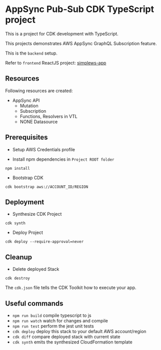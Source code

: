 # AppSync Pub-Sub CDK TypeScript project

This is a project for CDK development with TypeScript.

This projects demonstrates AWS AppSync GraphQL Subscription feature.

This is the `backend` setup.

Refer to `frontend` ReactJS project: [simplews-app](https://github.com/rajdurvasula/simplews-app.git)

## Resources
Following resources are created:
- AppSync API
  - Mutation
  - Subscription
  - Functions, Resolvers in VTL
  - NONE Datasource

## Prerequisites

- Setup AWS Credentials profile

- Install npm dependencies in `Project ROOT folder`
```
npm install
```

- Bootstrap CDK
```
cdk bootstrap aws://ACCOUNT_ID/REGION
```

## Deployment
- Synthesize CDK Project
```
cdk synth
```
- Deploy Project
```
cdk deploy --require-approval=never
```

## Cleanup
- Delete deployed Stack
```
cdk destroy
```

The `cdk.json` file tells the CDK Toolkit how to execute your app.

## Useful commands

* `npm run build`   compile typescript to js
* `npm run watch`   watch for changes and compile
* `npm run test`    perform the jest unit tests
* `cdk deploy`      deploy this stack to your default AWS account/region
* `cdk diff`        compare deployed stack with current state
* `cdk synth`       emits the synthesized CloudFormation template
